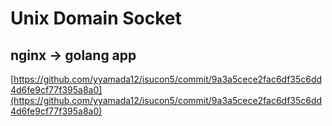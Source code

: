 
# Unix Domain Socket

## nginx -> golang app

[https://github.com/yyamada12/isucon5/commit/9a3a5cece2fac6df35c6dd4d6fe9cf77f395a8a0](https://github.com/yyamada12/isucon5/commit/9a3a5cece2fac6df35c6dd4d6fe9cf77f395a8a0)

<!--stackedit_data:
eyJoaXN0b3J5IjpbLTg1MjY2MDAzMywtNjI3NjU1MTM4XX0=
-->
